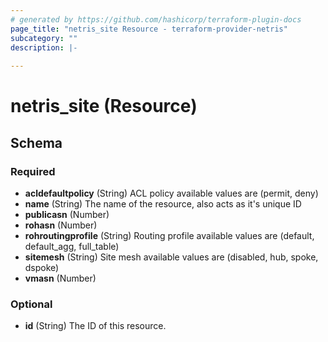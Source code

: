 ```yaml
---
# generated by https://github.com/hashicorp/terraform-plugin-docs
page_title: "netris_site Resource - terraform-provider-netris"
subcategory: ""
description: |-
  
---
```


# netris_site (Resource)





<!-- schema generated by tfplugindocs -->
## Schema

### Required

- **acldefaultpolicy** (String) ACL policy available values are (permit, deny)
- **name** (String) The name of the resource, also acts as it's unique ID
- **publicasn** (Number)
- **rohasn** (Number)
- **rohroutingprofile** (String) Routing profile available values are (default, default_agg, full_table)
- **sitemesh** (String) Site mesh available values are (disabled, hub, spoke, dspoke)
- **vmasn** (Number)

### Optional

- **id** (String) The ID of this resource.


